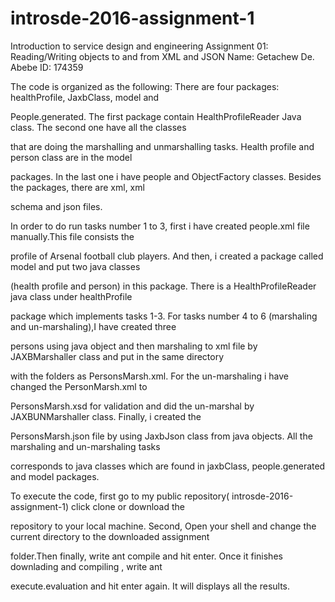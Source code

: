 # introsde-2016-assignment-1

Introduction to service design and engineering Assignment 01: Reading/Writing objects to and from XML and JSON
Name: Getachew De. Abebe    ID: 174359

The code is organized as the following: There are four packages: healthProfile, JaxbClass, model and 

People.generated. The first package contain HealthProfileReader Java class. The second one have all the classes 

that are doing the marshalling and unmarshalling tasks. Health profile and person class are in the model 

packages. In the last one i have people and ObjectFactory classes. Besides the packages, there are xml, xml 

schema and json files.

In order to do run tasks number 1 to 3, first i have created people.xml file manually.This file consists the 

profile of Arsenal football club players. And then, i created a package called model and put two java classes

(health profile and person) in this package. There is a HealthProfileReader java class under healthProfile 

package which implements tasks 1-3. For tasks number 4 to 6 (marshaling and un-marshaling),I have created three 

persons using java object and then marshaling to xml file by JAXBMarshaller class and put in the same directory 

with the folders as PersonsMarsh.xml. For the un-marshaling i have changed the PersonMarsh.xml to 

PersonsMarsh.xsd for validation and did the un-marshal by JAXBUNMarshaller class. Finally, i created the 

PersonsMarsh.json file by using JaxbJson class from java objects. All the marshaling and un-marshaling tasks 

corresponds to java classes which are found in jaxbClass, people.generated and model packages.<br />


To execute the code, first go to my public repository( introsde-2016-assignment-1) click clone or download the 

repository to your local machine. Second, Open your shell and change the current directory to the downloaded assignment 

folder.Then finally, write ant compile and hit enter. Once it finishes downlading and compiling , write ant 

execute.evaluation and hit enter again. It will displays all the results.
